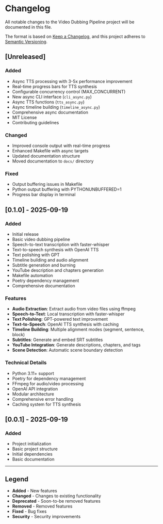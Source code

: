 # Changelog

All notable changes to the Video Dubbing Pipeline project will be documented in this file.

The format is based on [Keep a Changelog](https://keepachangelog.com/en/1.0.0/),
and this project adheres to [Semantic Versioning](https://semver.org/spec/v2.0.0.html).

## [Unreleased]

### Added

- Async TTS processing with 3-5x performance improvement
- Real-time progress bars for TTS synthesis
- Configurable concurrency control (MAX_CONCURRENT)
- New async CLI interface (`cli_async.py`)
- Async TTS functions (`tts_async.py`)
- Async timeline building (`timeline_async.py`)
- Comprehensive async documentation
- MIT License
- Contributing guidelines

### Changed

- Improved console output with real-time progress
- Enhanced Makefile with async targets
- Updated documentation structure
- Moved documentation to `docs/` directory

### Fixed

- Output buffering issues in Makefile
- Python output buffering with PYTHONUNBUFFERED=1
- Progress bar display in terminal

## [0.1.0] - 2025-09-19

### Added

- Initial release
- Basic video dubbing pipeline
- Speech-to-text transcription with faster-whisper
- Text-to-speech synthesis with OpenAI TTS
- Text polishing with GPT
- Timeline building and audio alignment
- Subtitle generation and burning
- YouTube description and chapters generation
- Makefile automation
- Poetry dependency management
- Comprehensive documentation

### Features

- **Audio Extraction**: Extract audio from video files using ffmpeg
- **Speech-to-Text**: Local transcription with faster-whisper
- **Text Polishing**: GPT-powered text improvement
- **Text-to-Speech**: OpenAI TTS synthesis with caching
- **Timeline Building**: Multiple alignment modes (segment, sentence, block)
- **Subtitles**: Generate and embed SRT subtitles
- **YouTube Integration**: Generate descriptions, chapters, and tags
- **Scene Detection**: Automatic scene boundary detection

### Technical Details

- Python 3.11+ support
- Poetry for dependency management
- FFmpeg for audio/video processing
- OpenAI API integration
- Modular architecture
- Comprehensive error handling
- Caching system for TTS synthesis

## [0.0.1] - 2025-09-19

### Added

- Project initialization
- Basic project structure
- Initial dependencies
- Basic documentation

---

## Legend

- **Added** - New features
- **Changed** - Changes to existing functionality
- **Deprecated** - Soon-to-be removed features
- **Removed** - Removed features
- **Fixed** - Bug fixes
- **Security** - Security improvements
